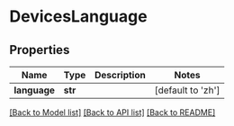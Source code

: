 # DevicesLanguage

## Properties
Name | Type | Description | Notes
------------ | ------------- | ------------- | -------------
**language** | **str** |  | [default to 'zh']

[[Back to Model list]](../README.md#documentation-for-models) [[Back to API list]](../README.md#documentation-for-api-endpoints) [[Back to README]](../README.md)


